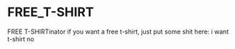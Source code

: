 # FREE_T-SHIRT
FREE T-SHIRTinator
if you want a free t-shirt, just put some shit here:
i want t-shirt
no
